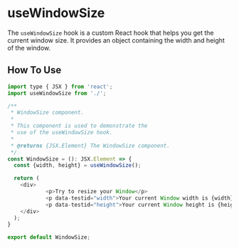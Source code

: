 # useWindowSize

The `useWindowSize` hook is a custom React hook that helps you get the current window size. It provides an object containing the width and height of the window.

## How To Use

```js
import type { JSX } from 'react';
import useWindowSize from './';

/**
 * WindowSize component.
 *
 * This component is used to demonstrate the
 * use of the useWindowSize hook.
 *
 * @returns {JSX.Element} The WindowSize component.
 */
const WindowSize = (): JSX.Element => {
  const {width, height} = useWindowSize();

  return (
    <div>
			<p>Try to resize your Window</p>
			<p data-testid="width">Your current Window width is {width}</p>
			<p data-testid="height">Your current Window height is {height}</p>
    </div>
  );
}

export default WindowSize;
```

